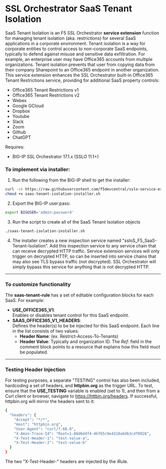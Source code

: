 
# SSL Orchestrator SaaS Tenant Isolation
SaaS Tenant Isolation is an F5 SSL Orchestrator **service extension** function for managing tenant isolation (aka. restrictions) for several SaaS applications in a corporate environment. Tenant isolation is a way for corporate entities to control access to non-corporate SaaS endpoints, typically to defend against misuse and sensitive data exfiltration. For example, an enterprise user may have Office365 accounts from multiple organizations. Tenant isolation prevents that user from copying data from their company Sharepoint to an Office365 endpoint in another organization. This service extension enhances the SSL Orchestrator built-in Office365 Tenant Restrictions service, providing for additional SaaS property controls:

* Office365 Tenant Restrictions v1
* Office365 Tenant Restrictions v2
* Webex
* Google GCloud
* Dropbox
* Youtube
* Slack
* Zoom
* Github
* ChatGPT

Requires:
* BIG-IP SSL Orchestrator 17.1.x (SSLO 11.1+)

### To implement via installer:
1. Run the following from the BIG-IP shell to get the installer:
  ```bash
  curl -sk https://raw.githubusercontent.com/f5devcentral/sslo-service-extensions/refs/heads/main/saas-tenant-isolation/saas-tenant-isolation-installer.sh -o saas-tenant-isolation-installer.sh
  chmod +x saas-tenant-isolation-installer.sh
  ```

2. Export the BIG-IP user:pass:
  ```bash
  export BIGUSER='admin:password'
  ```

3. Run the script to create all of the SaaS Tenant Isolation objects
  ```bash
  ./saas-tenant-isolation-installer.sh
  ```

4. The installer creates a new inspection service named "ssloS_F5_SaaS-Tenant-Isolation". Add this inspection service to any service chain that can receive decrypted HTTP traffic. Service extension services will only trigger on decrypted HTTP, so can be inserted into service chains that may also see TLS bypass traffic (not decrypted). SSL Orchestrator will simply bypass this service for anything that is not decrypted HTTP.

------
### To customize functionality
The **saas-tenant-rule** has a set of editable configuration blocks for each SaaS. For example:
* **USE_OFFICE365_V1**: <br />Enables or disables tenant control for this SaaS endpoint.
* **SAAS_OFFICE365_V1_HEADERS**: <br />Defines the header(s) to be be injected for this SaaS endpoint. Each line in the list consists of two values:
  * **Header Name**: (ex. Restrict-Access-To-Tenants)
  * **Header Value**: Typically and organization ID. The *Ref:* field in the comment block points to a resource that explains how this field muct be populated.

------
### Testing Header Injection

For testing purposes, a separate "TESTING" control has also been included, hardcoding a set of headers, and **httpbin.org** as the trigger URL. To test, ensure that the **USE_TESTING** variable is enabled (set to 1), and then from a Curl client or browser, navigate to https://httbin.org/headers. If successful, httpbin.org will mirror the headers sent to it:

```bash
{
  "headers": {
    "Accept": "*/*", 
    "Host": "httpbin.org", 
    "User-Agent": "curl/7.68.0", 
    "X-Amzn-Trace-Id": "Root=1-68d6d4f4-4bf65c9e4318a6db3cdf0928", 
    "X-Test-Header-1": "test-value-a", 
    "X-Test-Header-2": "test-value-b"
  }
}
```
The two "X-Test-Header-" headers are injected by the iRule.






